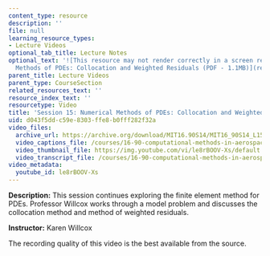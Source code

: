 ```yaml
---
content_type: resource
description: ''
file: null
learning_resource_types:
- Lecture Videos
optional_tab_title: Lecture Notes
optional_text: '![This resource may not render correctly in a screen reader.](/images/inacessible.gif)[Numerical
  Methods of PDEs: Collocation and Weighted Residuals (PDF - 1.1MB)](resources/mit16_90s14_lecture15)'
parent_title: Lecture Videos
parent_type: CourseSection
related_resources_text: ''
resource_index_text: ''
resourcetype: Video
title: 'Session 15: Numerical Methods of PDEs: Collocation and Weighted Residuals'
uid: d043f5dd-c59e-8303-ffe8-b0fff282f32a
video_files:
  archive_url: https://archive.org/download/MIT16.90S14/MIT16_90S14_L15_300k.mp4
  video_captions_file: /courses/16-90-computational-methods-in-aerospace-engineering-spring-2014/1576ee65d11950b3b037323777268d0f_le8rBOOV-Xs.vtt
  video_thumbnail_file: https://img.youtube.com/vi/le8rBOOV-Xs/default.jpg
  video_transcript_file: /courses/16-90-computational-methods-in-aerospace-engineering-spring-2014/fa68aba3eaf8a97bd4a2ce7d552c192b_le8rBOOV-Xs.pdf
video_metadata:
  youtube_id: le8rBOOV-Xs
---
```


**Description:** This session continues exploring the finite element method for PDEs. Professor Willcox works through a model problem and discusses the collocation method and method of weighted residuals.

**Instructor:** Karen Willcox

The recording quality of this video is the best available from the source.
